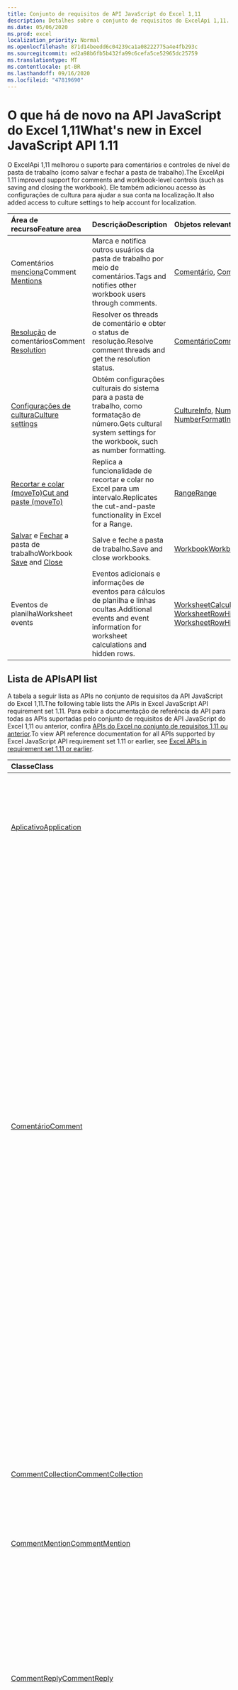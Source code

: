 ```yaml
---
title: Conjunto de requisitos de API JavaScript do Excel 1,11
description: Detalhes sobre o conjunto de requisitos do ExcelApi 1,11.
ms.date: 05/06/2020
ms.prod: excel
localization_priority: Normal
ms.openlocfilehash: 871d14beedd6c04239ca1a08222775a4e4fb293c
ms.sourcegitcommit: ed2a98b6fb5b432fa99c6cefa5ce52965dc25759
ms.translationtype: MT
ms.contentlocale: pt-BR
ms.lasthandoff: 09/16/2020
ms.locfileid: "47819690"
---
```

# <a name="whats-new-in-excel-javascript-api-111"></a><span data-ttu-id="7351c-103">O que há de novo na API JavaScript do Excel 1,11</span><span class="sxs-lookup"><span data-stu-id="7351c-103">What's new in Excel JavaScript API 1.11</span></span>

<span data-ttu-id="7351c-104">O ExcelApi 1,11 melhorou o suporte para comentários e controles de nível de pasta de trabalho (como salvar e fechar a pasta de trabalho).</span><span class="sxs-lookup"><span data-stu-id="7351c-104">The ExcelApi 1.11 improved support for comments and workbook-level controls (such as saving and closing the workbook).</span></span> <span data-ttu-id="7351c-105">Ele também adicionou acesso às configurações de cultura para ajudar a sua conta na localização.</span><span class="sxs-lookup"><span data-stu-id="7351c-105">It also added access to culture settings to help account for localization.</span></span>

| <span data-ttu-id="7351c-106">Área de recurso</span><span class="sxs-lookup"><span data-stu-id="7351c-106">Feature area</span></span> | <span data-ttu-id="7351c-107">Descrição</span><span class="sxs-lookup"><span data-stu-id="7351c-107">Description</span></span> | <span data-ttu-id="7351c-108">Objetos relevantes</span><span class="sxs-lookup"><span data-stu-id="7351c-108">Relevant objects</span></span> |
|:--- |:--- |:--- |
| <span data-ttu-id="7351c-109">Comentários [menciona](../../excel/excel-add-ins-comments.md#mentions)</span><span class="sxs-lookup"><span data-stu-id="7351c-109">Comment [Mentions](../../excel/excel-add-ins-comments.md#mentions)</span></span> |<span data-ttu-id="7351c-110">Marca e notifica outros usuários da pasta de trabalho por meio de comentários.</span><span class="sxs-lookup"><span data-stu-id="7351c-110">Tags and notifies other workbook users through comments.</span></span> | <span data-ttu-id="7351c-111">[Comentário](/javascript/api/excel/excel.comment), [CommentRichContent](/javascript/api/excel/excel.commentrichcontent)</span><span class="sxs-lookup"><span data-stu-id="7351c-111">[Comment](/javascript/api/excel/excel.comment), [CommentRichContent](/javascript/api/excel/excel.commentrichcontent)</span></span> |
| <span data-ttu-id="7351c-112">[Resolução](../../excel/excel-add-ins-comments.md#resolve-comment-threads) de comentários</span><span class="sxs-lookup"><span data-stu-id="7351c-112">Comment [Resolution](../../excel/excel-add-ins-comments.md#resolve-comment-threads)</span></span> | <span data-ttu-id="7351c-113">Resolver os threads de comentário e obter o status de resolução.</span><span class="sxs-lookup"><span data-stu-id="7351c-113">Resolve comment threads and get the resolution status.</span></span> | [<span data-ttu-id="7351c-114">Comentário</span><span class="sxs-lookup"><span data-stu-id="7351c-114">Comment</span></span>](/javascript/api/excel/excel.comment) |
| [<span data-ttu-id="7351c-115">Configurações de cultura</span><span class="sxs-lookup"><span data-stu-id="7351c-115">Culture settings</span></span>](../../excel/excel-add-ins-workbooks.md#access-application-culture-settings) | <span data-ttu-id="7351c-116">Obtém configurações culturais do sistema para a pasta de trabalho, como formatação de número.</span><span class="sxs-lookup"><span data-stu-id="7351c-116">Gets cultural system settings for the workbook, such as number formatting.</span></span> | <span data-ttu-id="7351c-117">[CultureInfo](/javascript/api/excel/excel.cultureinfo), [NumberFormatInfo](/javascript/api/excel/excel.numberformatinfo) [aplicativo](/javascript/api/excel/excel.application) NumberFormatInfo</span><span class="sxs-lookup"><span data-stu-id="7351c-117">[CultureInfo](/javascript/api/excel/excel.cultureinfo), [NumberFormatInfo](/javascript/api/excel/excel.numberformatinfo) [Application](/javascript/api/excel/excel.application)</span></span> |
| [<span data-ttu-id="7351c-118">Recortar e colar (moveTo)</span><span class="sxs-lookup"><span data-stu-id="7351c-118">Cut and paste (moveTo)</span></span>](../../excel/excel-add-ins-ranges-advanced.md#cut-copy-and-paste) | <span data-ttu-id="7351c-119">Replica a funcionalidade de recortar e colar no Excel para um intervalo.</span><span class="sxs-lookup"><span data-stu-id="7351c-119">Replicates the cut-and-paste functionality in Excel for a Range.</span></span> | [<span data-ttu-id="7351c-120">Range</span><span class="sxs-lookup"><span data-stu-id="7351c-120">Range</span></span>](/javascript/api/excel/excel.range) |
| <span data-ttu-id="7351c-121">[Salvar](../../excel/excel-add-ins-workbooks.md#save-the-workbook) e [Fechar](../../excel/excel-add-ins-workbooks.md#close-the-workbook) a pasta de trabalho</span><span class="sxs-lookup"><span data-stu-id="7351c-121">Workbook [Save](../../excel/excel-add-ins-workbooks.md#save-the-workbook) and [Close](../../excel/excel-add-ins-workbooks.md#close-the-workbook)</span></span> | <span data-ttu-id="7351c-122">Salve e feche a pasta de trabalho.</span><span class="sxs-lookup"><span data-stu-id="7351c-122">Save and close workbooks.</span></span> | [<span data-ttu-id="7351c-123">Workbook</span><span class="sxs-lookup"><span data-stu-id="7351c-123">Workbook</span></span>](/javascript/api/excel/excel.workbook) |
| <span data-ttu-id="7351c-124">Eventos de planilha</span><span class="sxs-lookup"><span data-stu-id="7351c-124">Worksheet events</span></span> | <span data-ttu-id="7351c-125">Eventos adicionais e informações de eventos para cálculos de planilha e linhas ocultas.</span><span class="sxs-lookup"><span data-stu-id="7351c-125">Additional events and event information for worksheet calculations and hidden rows.</span></span> | <span data-ttu-id="7351c-126">[WorksheetCalculatedEventArgs](/javascript/api/excel/excel.worksheetcalculatedeventargs), [WorksheetRowHiddenChangedEventArgs](/javascript/api/excel/excel.worksheetrowhiddenchangedeventargs)</span><span class="sxs-lookup"><span data-stu-id="7351c-126">[WorksheetCalculatedEventArgs](/javascript/api/excel/excel.worksheetcalculatedeventargs), [WorksheetRowHiddenChangedEventArgs](/javascript/api/excel/excel.worksheetrowhiddenchangedeventargs)</span></span> |

## <a name="api-list"></a><span data-ttu-id="7351c-127">Lista de APIs</span><span class="sxs-lookup"><span data-stu-id="7351c-127">API list</span></span>

<span data-ttu-id="7351c-128">A tabela a seguir lista as APIs no conjunto de requisitos da API JavaScript do Excel 1,11.</span><span class="sxs-lookup"><span data-stu-id="7351c-128">The following table lists the APIs in Excel JavaScript API requirement set 1.11.</span></span> <span data-ttu-id="7351c-129">Para exibir a documentação de referência da API para todas as APIs suportadas pelo conjunto de requisitos de API JavaScript do Excel 1,11 ou anterior, confira [APIs do Excel no conjunto de requisitos 1,11 ou anterior](/javascript/api/excel?view=excel-js-1.11&preserve-view=true).</span><span class="sxs-lookup"><span data-stu-id="7351c-129">To view API reference documentation for all APIs supported by Excel JavaScript API requirement set 1.11 or earlier, see [Excel APIs in requirement set 1.11 or earlier](/javascript/api/excel?view=excel-js-1.11&preserve-view=true).</span></span>

| <span data-ttu-id="7351c-130">Classe</span><span class="sxs-lookup"><span data-stu-id="7351c-130">Class</span></span> | <span data-ttu-id="7351c-131">Campos</span><span class="sxs-lookup"><span data-stu-id="7351c-131">Fields</span></span> | <span data-ttu-id="7351c-132">Descrição</span><span class="sxs-lookup"><span data-stu-id="7351c-132">Description</span></span> |
|:---|:---|:---|
|[<span data-ttu-id="7351c-133">Aplicativo</span><span class="sxs-lookup"><span data-stu-id="7351c-133">Application</span></span>](/javascript/api/excel/excel.application)|[<span data-ttu-id="7351c-134">cultureInfo</span><span class="sxs-lookup"><span data-stu-id="7351c-134">cultureInfo</span></span>](/javascript/api/excel/excel.application#cultureinfo)|<span data-ttu-id="7351c-135">Fornece informações com base nas configurações de cultura do sistema atual.</span><span class="sxs-lookup"><span data-stu-id="7351c-135">Provides information based on current system culture settings.</span></span> <span data-ttu-id="7351c-136">Isso inclui os nomes de cultura, a formatação de números e outras configurações dependentes de cultura.</span><span class="sxs-lookup"><span data-stu-id="7351c-136">This includes the culture names, number formatting, and other culturally dependent settings.</span></span>|
||[<span data-ttu-id="7351c-137">decimalSeparator</span><span class="sxs-lookup"><span data-stu-id="7351c-137">decimalSeparator</span></span>](/javascript/api/excel/excel.application#decimalseparator)|<span data-ttu-id="7351c-138">Obtém a cadeia de caracteres usada como o separador decimal para valores numéricos.</span><span class="sxs-lookup"><span data-stu-id="7351c-138">Gets the string used as the decimal separator for numeric values.</span></span> <span data-ttu-id="7351c-139">Isso é baseado nas configurações locais do Excel.</span><span class="sxs-lookup"><span data-stu-id="7351c-139">This is based on Excel's local settings.</span></span>|
||[<span data-ttu-id="7351c-140">thousandsSeparator</span><span class="sxs-lookup"><span data-stu-id="7351c-140">thousandsSeparator</span></span>](/javascript/api/excel/excel.application#thousandsseparator)|<span data-ttu-id="7351c-141">Obtém a cadeia de caracteres usada para separar grupos de dígitos à esquerda do decimal para valores numéricos.</span><span class="sxs-lookup"><span data-stu-id="7351c-141">Gets the string used to separate groups of digits to the left of the decimal for numeric values.</span></span> <span data-ttu-id="7351c-142">Isso é baseado nas configurações locais do Excel.</span><span class="sxs-lookup"><span data-stu-id="7351c-142">This is based on Excel's local settings.</span></span>|
||[<span data-ttu-id="7351c-143">useSystemSeparators</span><span class="sxs-lookup"><span data-stu-id="7351c-143">useSystemSeparators</span></span>](/javascript/api/excel/excel.application#usesystemseparators)|<span data-ttu-id="7351c-144">Especifica se os separadores de sistema do Excel estão habilitados.</span><span class="sxs-lookup"><span data-stu-id="7351c-144">Specifies if the system separators of Excel are enabled.</span></span>|
|[<span data-ttu-id="7351c-145">Comentário</span><span class="sxs-lookup"><span data-stu-id="7351c-145">Comment</span></span>](/javascript/api/excel/excel.comment)|[<span data-ttu-id="7351c-146">menções</span><span class="sxs-lookup"><span data-stu-id="7351c-146">mentions</span></span>](/javascript/api/excel/excel.comment#mentions)|<span data-ttu-id="7351c-147">Obtém as entidades (por exemplo, pessoas) mencionadas em comentários.</span><span class="sxs-lookup"><span data-stu-id="7351c-147">Gets the entities (e.g., people) that are mentioned in comments.</span></span>|
||[<span data-ttu-id="7351c-148">richContent</span><span class="sxs-lookup"><span data-stu-id="7351c-148">richContent</span></span>](/javascript/api/excel/excel.comment#richcontent)|<span data-ttu-id="7351c-149">Obtém o conteúdo de comentário avançado (por exemplo, menciona em comentários).</span><span class="sxs-lookup"><span data-stu-id="7351c-149">Gets the rich comment content (e.g., mentions in comments).</span></span> <span data-ttu-id="7351c-150">Essa cadeia de caracteres não deve ser exibida para os usuários finais.</span><span class="sxs-lookup"><span data-stu-id="7351c-150">This string is not meant to be displayed to end-users.</span></span> <span data-ttu-id="7351c-151">Seu suplemento só deve usar este para analisar conteúdo de comentário avançado.</span><span class="sxs-lookup"><span data-stu-id="7351c-151">Your add-in should only use this to parse rich comment content.</span></span>|
||[<span data-ttu-id="7351c-152">Obtido</span><span class="sxs-lookup"><span data-stu-id="7351c-152">resolved</span></span>](/javascript/api/excel/excel.comment#resolved)|<span data-ttu-id="7351c-153">O status do thread de comentários.</span><span class="sxs-lookup"><span data-stu-id="7351c-153">The comment thread status.</span></span> <span data-ttu-id="7351c-154">O valor "true" significa que o thread de comentários é resolvido.</span><span class="sxs-lookup"><span data-stu-id="7351c-154">A value of "true" means the comment thread is resolved.</span></span>|
||[<span data-ttu-id="7351c-155">updateMentions (contentWithMentions: Excel. CommentRichContent)</span><span class="sxs-lookup"><span data-stu-id="7351c-155">updateMentions(contentWithMentions: Excel.CommentRichContent)</span></span>](/javascript/api/excel/excel.comment#updatementions-contentwithmentions-)|<span data-ttu-id="7351c-156">Atualiza o conteúdo de comentários com uma cadeia de caracteres especialmente formatada e uma lista de menção.</span><span class="sxs-lookup"><span data-stu-id="7351c-156">Updates the comment content with a specially formatted string and a list of mentions.</span></span>|
|[<span data-ttu-id="7351c-157">CommentCollection</span><span class="sxs-lookup"><span data-stu-id="7351c-157">CommentCollection</span></span>](/javascript/api/excel/excel.commentcollection)|[<span data-ttu-id="7351c-158">Add (cellAddress: \| String de intervalo, Content: \| cadeia de caracteres CommentRichContent, ContentType?: Excel. ContentType)</span><span class="sxs-lookup"><span data-stu-id="7351c-158">add(cellAddress: Range \| string, content: CommentRichContent \| string, contentType?: Excel.ContentType)</span></span>](/javascript/api/excel/excel.commentcollection#add-celladdress--content--contenttype-)|<span data-ttu-id="7351c-159">Cria um novo comentário com o conteúdo fornecido na célula especificada.</span><span class="sxs-lookup"><span data-stu-id="7351c-159">Creates a new comment with the given content on the given cell.</span></span> <span data-ttu-id="7351c-160">Um `InvalidArgument` erro será acionado se o intervalo fornecido for maior que uma célula.</span><span class="sxs-lookup"><span data-stu-id="7351c-160">An `InvalidArgument` error is thrown if the provided range is larger than one cell.</span></span>|
|[<span data-ttu-id="7351c-161">CommentMention</span><span class="sxs-lookup"><span data-stu-id="7351c-161">CommentMention</span></span>](/javascript/api/excel/excel.commentmention)|[<span data-ttu-id="7351c-162">email</span><span class="sxs-lookup"><span data-stu-id="7351c-162">email</span></span>](/javascript/api/excel/excel.commentmention#email)|<span data-ttu-id="7351c-163">O endereço de email da entidade mencionada em comentário.</span><span class="sxs-lookup"><span data-stu-id="7351c-163">The email address of the entity that is mentioned in comment.</span></span>|
||[<span data-ttu-id="7351c-164">id</span><span class="sxs-lookup"><span data-stu-id="7351c-164">id</span></span>](/javascript/api/excel/excel.commentmention#id)|<span data-ttu-id="7351c-165">A ID da entidade.</span><span class="sxs-lookup"><span data-stu-id="7351c-165">The id of the entity.</span></span> <span data-ttu-id="7351c-166">A ID corresponde a uma das IDs no `CommentRichContent.richContent` .</span><span class="sxs-lookup"><span data-stu-id="7351c-166">The id matches one of the ids in `CommentRichContent.richContent`.</span></span>|
||[<span data-ttu-id="7351c-167">name</span><span class="sxs-lookup"><span data-stu-id="7351c-167">name</span></span>](/javascript/api/excel/excel.commentmention#name)|<span data-ttu-id="7351c-168">O nome da entidade mencionada em comentário.</span><span class="sxs-lookup"><span data-stu-id="7351c-168">The name of the entity that is mentioned in comment.</span></span>|
|[<span data-ttu-id="7351c-169">CommentReply</span><span class="sxs-lookup"><span data-stu-id="7351c-169">CommentReply</span></span>](/javascript/api/excel/excel.commentreply)|[<span data-ttu-id="7351c-170">menções</span><span class="sxs-lookup"><span data-stu-id="7351c-170">mentions</span></span>](/javascript/api/excel/excel.commentreply#mentions)|<span data-ttu-id="7351c-171">As entidades (por exemplo, pessoas) mencionadas em comentários.</span><span class="sxs-lookup"><span data-stu-id="7351c-171">The entities (e.g., people) that are mentioned in comments.</span></span>|
||[<span data-ttu-id="7351c-172">Obtido</span><span class="sxs-lookup"><span data-stu-id="7351c-172">resolved</span></span>](/javascript/api/excel/excel.commentreply#resolved)|<span data-ttu-id="7351c-173">O status de resposta de comentário.</span><span class="sxs-lookup"><span data-stu-id="7351c-173">The comment reply status.</span></span> <span data-ttu-id="7351c-174">O valor "true" significa que a resposta está no estado resolvido.</span><span class="sxs-lookup"><span data-stu-id="7351c-174">A value of "true" means the reply is in the resolved state.</span></span>|
||[<span data-ttu-id="7351c-175">richContent</span><span class="sxs-lookup"><span data-stu-id="7351c-175">richContent</span></span>](/javascript/api/excel/excel.commentreply#richcontent)|<span data-ttu-id="7351c-176">O conteúdo de comentário avançado (por exemplo, menciona comentários).</span><span class="sxs-lookup"><span data-stu-id="7351c-176">The rich comment content (e.g., mentions in comments).</span></span> <span data-ttu-id="7351c-177">Essa cadeia de caracteres não deve ser exibida para os usuários finais.</span><span class="sxs-lookup"><span data-stu-id="7351c-177">This string is not meant to be displayed to end-users.</span></span> <span data-ttu-id="7351c-178">Seu suplemento só deve usar este para analisar conteúdo de comentário avançado.</span><span class="sxs-lookup"><span data-stu-id="7351c-178">Your add-in should only use this to parse rich comment content.</span></span>|
||[<span data-ttu-id="7351c-179">updateMentions (contentWithMentions: Excel. CommentRichContent)</span><span class="sxs-lookup"><span data-stu-id="7351c-179">updateMentions(contentWithMentions: Excel.CommentRichContent)</span></span>](/javascript/api/excel/excel.commentreply#updatementions-contentwithmentions-)|<span data-ttu-id="7351c-180">Atualiza o conteúdo de comentários com uma cadeia de caracteres especialmente formatada e uma lista de menção.</span><span class="sxs-lookup"><span data-stu-id="7351c-180">Updates the comment content with a specially formatted string and a list of mentions.</span></span>|
|[<span data-ttu-id="7351c-181">CommentReplyCollection</span><span class="sxs-lookup"><span data-stu-id="7351c-181">CommentReplyCollection</span></span>](/javascript/api/excel/excel.commentreplycollection)|[<span data-ttu-id="7351c-182">Add (Content: CommentRichContent \| String, ContentType?: Excel. ContentType)</span><span class="sxs-lookup"><span data-stu-id="7351c-182">add(content: CommentRichContent \| string, contentType?: Excel.ContentType)</span></span>](/javascript/api/excel/excel.commentreplycollection#add-content--contenttype-)|<span data-ttu-id="7351c-183">Cria uma resposta de comentário para o comentário.</span><span class="sxs-lookup"><span data-stu-id="7351c-183">Creates a comment reply for comment.</span></span>|
|[<span data-ttu-id="7351c-184">CommentRichContent</span><span class="sxs-lookup"><span data-stu-id="7351c-184">CommentRichContent</span></span>](/javascript/api/excel/excel.commentrichcontent)|[<span data-ttu-id="7351c-185">menções</span><span class="sxs-lookup"><span data-stu-id="7351c-185">mentions</span></span>](/javascript/api/excel/excel.commentrichcontent#mentions)|<span data-ttu-id="7351c-186">Uma matriz que contém todas as entidades (por exemplo, pessoas) mencionadas no comentário.</span><span class="sxs-lookup"><span data-stu-id="7351c-186">An array containing all the entities (e.g., people) mentioned within the comment.</span></span>|
||[<span data-ttu-id="7351c-187">richContent</span><span class="sxs-lookup"><span data-stu-id="7351c-187">richContent</span></span>](/javascript/api/excel/excel.commentrichcontent#richcontent)|<span data-ttu-id="7351c-188">Especifica o conteúdo avançado do comentário (por exemplo, conteúdo de comentários com menção, a primeira entidade mencionada tem um atributo ID 0 e a segunda entidade mencionada tem um atributo ID de 1.</span><span class="sxs-lookup"><span data-stu-id="7351c-188">Specifies the rich content of the comment (e.g., comment content with mentions, the first mentioned entity has an id attribute of 0, and the second mentioned entity has an id attribute of 1.</span></span>|
|[<span data-ttu-id="7351c-189">CultureInfo</span><span class="sxs-lookup"><span data-stu-id="7351c-189">CultureInfo</span></span>](/javascript/api/excel/excel.cultureinfo)|[<span data-ttu-id="7351c-190">name</span><span class="sxs-lookup"><span data-stu-id="7351c-190">name</span></span>](/javascript/api/excel/excel.cultureinfo#name)|<span data-ttu-id="7351c-191">Obtém o nome da cultura no formato languagecode2-Country/regioncode2 (por exemplo, "zh-CN" ou "en-US").</span><span class="sxs-lookup"><span data-stu-id="7351c-191">Gets the culture name in the format languagecode2-country/regioncode2 (e.g., "zh-cn" or "en-us").</span></span> <span data-ttu-id="7351c-192">Isso é baseado nas configurações atuais do sistema.</span><span class="sxs-lookup"><span data-stu-id="7351c-192">This is based on current system settings.</span></span>|
||[<span data-ttu-id="7351c-193">numberFormat</span><span class="sxs-lookup"><span data-stu-id="7351c-193">numberFormat</span></span>](/javascript/api/excel/excel.cultureinfo#numberformat)|<span data-ttu-id="7351c-194">Define o formato culturalmente apropriado para exibir números.</span><span class="sxs-lookup"><span data-stu-id="7351c-194">Defines the culturally appropriate format of displaying numbers.</span></span> <span data-ttu-id="7351c-195">Isso é baseado nas configurações atuais de cultura do sistema.</span><span class="sxs-lookup"><span data-stu-id="7351c-195">This is based on current system culture settings.</span></span>|
|[<span data-ttu-id="7351c-196">NumberFormatInfo</span><span class="sxs-lookup"><span data-stu-id="7351c-196">NumberFormatInfo</span></span>](/javascript/api/excel/excel.numberformatinfo)|[<span data-ttu-id="7351c-197">numberDecimalSeparator</span><span class="sxs-lookup"><span data-stu-id="7351c-197">numberDecimalSeparator</span></span>](/javascript/api/excel/excel.numberformatinfo#numberdecimalseparator)|<span data-ttu-id="7351c-198">Obtém a cadeia de caracteres usada como o separador decimal para valores numéricos.</span><span class="sxs-lookup"><span data-stu-id="7351c-198">Gets the string used as the decimal separator for numeric values.</span></span> <span data-ttu-id="7351c-199">Isso é baseado nas configurações atuais do sistema.</span><span class="sxs-lookup"><span data-stu-id="7351c-199">This is based on current system settings.</span></span>|
||[<span data-ttu-id="7351c-200">numberGroupSeparator</span><span class="sxs-lookup"><span data-stu-id="7351c-200">numberGroupSeparator</span></span>](/javascript/api/excel/excel.numberformatinfo#numbergroupseparator)|<span data-ttu-id="7351c-201">Obtém a cadeia de caracteres usada para separar grupos de dígitos à esquerda do decimal para valores numéricos.</span><span class="sxs-lookup"><span data-stu-id="7351c-201">Gets the string used to separate groups of digits to the left of the decimal for numeric values.</span></span> <span data-ttu-id="7351c-202">Isso é baseado nas configurações atuais do sistema.</span><span class="sxs-lookup"><span data-stu-id="7351c-202">This is based on current system settings.</span></span>|
|[<span data-ttu-id="7351c-203">Range</span><span class="sxs-lookup"><span data-stu-id="7351c-203">Range</span></span>](/javascript/api/excel/excel.range)|[<span data-ttu-id="7351c-204">moveTo (destinationRange: cadeia de caracteres de intervalo \| )</span><span class="sxs-lookup"><span data-stu-id="7351c-204">moveTo(destinationRange: Range \| string)</span></span>](/javascript/api/excel/excel.range#moveto-destinationrange-)|<span data-ttu-id="7351c-205">Move valores de célula, formatação e fórmulas do intervalo atual para o intervalo de destino, substituindo as informações antigas nessas células.</span><span class="sxs-lookup"><span data-stu-id="7351c-205">Moves cell values, formatting, and formulas from current range to the destination range, replacing the old information in those cells.</span></span>|
|[<span data-ttu-id="7351c-206">RangeFormat</span><span class="sxs-lookup"><span data-stu-id="7351c-206">RangeFormat</span></span>](/javascript/api/excel/excel.rangeformat)|[<span data-ttu-id="7351c-207">adjustIndent (valor: número)</span><span class="sxs-lookup"><span data-stu-id="7351c-207">adjustIndent(amount: number)</span></span>](/javascript/api/excel/excel.rangeformat#adjustindent-amount-)|<span data-ttu-id="7351c-208">Ajusta o recuo da formatação do intervalo.</span><span class="sxs-lookup"><span data-stu-id="7351c-208">Adjusts the indentation of the range formatting.</span></span> <span data-ttu-id="7351c-209">O valor de recuo varia de 0 a 250 e é medido em caracteres.</span><span class="sxs-lookup"><span data-stu-id="7351c-209">The indent value ranges from 0 to 250 and is measured in characters.</span></span>|
|[<span data-ttu-id="7351c-210">Pasta de trabalho</span><span class="sxs-lookup"><span data-stu-id="7351c-210">Workbook</span></span>](/javascript/api/excel/excel.workbook)|[<span data-ttu-id="7351c-211">close(closeBehavior?: Excel.CloseBehavior)</span><span class="sxs-lookup"><span data-stu-id="7351c-211">close(closeBehavior?: Excel.CloseBehavior)</span></span>](/javascript/api/excel/excel.workbook#close-closebehavior-)|<span data-ttu-id="7351c-212">Fechar a pasta de trabalho atual.</span><span class="sxs-lookup"><span data-stu-id="7351c-212">Close current workbook.</span></span>|
||[<span data-ttu-id="7351c-213">save(saveBehavior?: Excel.SaveBehavior)</span><span class="sxs-lookup"><span data-stu-id="7351c-213">save(saveBehavior?: Excel.SaveBehavior)</span></span>](/javascript/api/excel/excel.workbook#save-savebehavior-)|<span data-ttu-id="7351c-214">Salvar a pasta de trabalho atual.</span><span class="sxs-lookup"><span data-stu-id="7351c-214">Save current workbook.</span></span>|
|[<span data-ttu-id="7351c-215">Planilha</span><span class="sxs-lookup"><span data-stu-id="7351c-215">Worksheet</span></span>](/javascript/api/excel/excel.worksheet)|[<span data-ttu-id="7351c-216">onRowHiddenChanged</span><span class="sxs-lookup"><span data-stu-id="7351c-216">onRowHiddenChanged</span></span>](/javascript/api/excel/excel.worksheet#onrowhiddenchanged)|<span data-ttu-id="7351c-217">Ocorre quando o estado oculto de uma ou mais linhas é alterado em uma planilha específica.</span><span class="sxs-lookup"><span data-stu-id="7351c-217">Occurs when the hidden state of one or more rows has changed on a specific worksheet.</span></span>|
|[<span data-ttu-id="7351c-218">WorksheetCalculatedEventArgs</span><span class="sxs-lookup"><span data-stu-id="7351c-218">WorksheetCalculatedEventArgs</span></span>](/javascript/api/excel/excel.worksheetcalculatedeventargs)|[<span data-ttu-id="7351c-219">address</span><span class="sxs-lookup"><span data-stu-id="7351c-219">address</span></span>](/javascript/api/excel/excel.worksheetcalculatedeventargs#address)|<span data-ttu-id="7351c-220">O endereço do intervalo que concluiu o cálculo.</span><span class="sxs-lookup"><span data-stu-id="7351c-220">The address of the range that completed calculation.</span></span>|
|[<span data-ttu-id="7351c-221">WorksheetCollection</span><span class="sxs-lookup"><span data-stu-id="7351c-221">WorksheetCollection</span></span>](/javascript/api/excel/excel.worksheetcollection)|[<span data-ttu-id="7351c-222">onRowHiddenChanged</span><span class="sxs-lookup"><span data-stu-id="7351c-222">onRowHiddenChanged</span></span>](/javascript/api/excel/excel.worksheetcollection#onrowhiddenchanged)|<span data-ttu-id="7351c-223">Ocorre quando o estado oculto de uma ou mais linhas é alterado em uma planilha específica.</span><span class="sxs-lookup"><span data-stu-id="7351c-223">Occurs when the hidden state of one or more rows has changed on a specific worksheet.</span></span>|
|[<span data-ttu-id="7351c-224">WorksheetRowHiddenChangedEventArgs</span><span class="sxs-lookup"><span data-stu-id="7351c-224">WorksheetRowHiddenChangedEventArgs</span></span>](/javascript/api/excel/excel.worksheetrowhiddenchangedeventargs)|[<span data-ttu-id="7351c-225">address</span><span class="sxs-lookup"><span data-stu-id="7351c-225">address</span></span>](/javascript/api/excel/excel.worksheetrowhiddenchangedeventargs#address)|<span data-ttu-id="7351c-226">Obtém o endereço do intervalo que representa a área alterada de uma planilha específica.</span><span class="sxs-lookup"><span data-stu-id="7351c-226">Gets the range address that represents the changed area of a specific worksheet.</span></span>|
||[<span data-ttu-id="7351c-227">changeType</span><span class="sxs-lookup"><span data-stu-id="7351c-227">changeType</span></span>](/javascript/api/excel/excel.worksheetrowhiddenchangedeventargs#changetype)|<span data-ttu-id="7351c-228">Obtém o tipo de alteração que representa como o evento foi acionado.</span><span class="sxs-lookup"><span data-stu-id="7351c-228">Gets the type of change that represents how the event was triggered.</span></span> <span data-ttu-id="7351c-229">Confira `Excel.RowHiddenChangeType` para obter detalhes.</span><span class="sxs-lookup"><span data-stu-id="7351c-229">See `Excel.RowHiddenChangeType` for details.</span></span>|
||[<span data-ttu-id="7351c-230">source</span><span class="sxs-lookup"><span data-stu-id="7351c-230">source</span></span>](/javascript/api/excel/excel.worksheetrowhiddenchangedeventargs#source)|<span data-ttu-id="7351c-231">Obtém a origem do evento.</span><span class="sxs-lookup"><span data-stu-id="7351c-231">Gets the source of the event.</span></span> <span data-ttu-id="7351c-232">Para saber detalhes, confira Excel.EventSource.</span><span class="sxs-lookup"><span data-stu-id="7351c-232">See Excel.EventSource for details.</span></span>|
||[<span data-ttu-id="7351c-233">tipo</span><span class="sxs-lookup"><span data-stu-id="7351c-233">type</span></span>](/javascript/api/excel/excel.worksheetrowhiddenchangedeventargs#type)|<span data-ttu-id="7351c-234">Obtém o tipo do evento.</span><span class="sxs-lookup"><span data-stu-id="7351c-234">Gets the type of the event.</span></span> <span data-ttu-id="7351c-235">Para saber detalhes, confira Excel.EventType.</span><span class="sxs-lookup"><span data-stu-id="7351c-235">See Excel.EventType for details.</span></span>|
||[<span data-ttu-id="7351c-236">worksheetId</span><span class="sxs-lookup"><span data-stu-id="7351c-236">worksheetId</span></span>](/javascript/api/excel/excel.worksheetrowhiddenchangedeventargs#worksheetid)|<span data-ttu-id="7351c-237">Obtém o id da planilha na qual os dados são alterados.</span><span class="sxs-lookup"><span data-stu-id="7351c-237">Gets the id of the worksheet in which the data changed.</span></span>|

## <a name="see-also"></a><span data-ttu-id="7351c-238">Confira também</span><span class="sxs-lookup"><span data-stu-id="7351c-238">See also</span></span>

- [<span data-ttu-id="7351c-239">Documentação deReferência da API JavaScript do Excel</span><span class="sxs-lookup"><span data-stu-id="7351c-239">Excel JavaScript API Reference Documentation</span></span>](/javascript/api/excel?view=excel-js-1.11&preserve-view=true)
- [<span data-ttu-id="7351c-240">Conjuntos de requisitos da API JavaScript do Excel</span><span class="sxs-lookup"><span data-stu-id="7351c-240">Excel JavaScript API requirement sets</span></span>](excel-api-requirement-sets.md)

